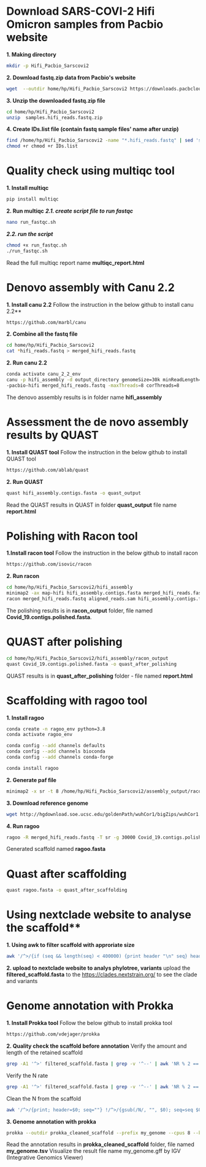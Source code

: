 # Download SARS-COVI-2 Hifi Omicron samples from Pacbio website
**1. Making directory**
```bash
mkdir -p Hifi_Pacbio_Sarscovi2
```
**2. Download fastq.zip data from Pacbio's website**
```bash
wget  --outdir home/hp/Hifi_Pacbio_Sarscovi2 https://downloads.pacbcloud.com/public/dataset/HiFiViral/Jan_2022/samples.hifi_reads.fastq.zip  
```

**3. Unzip the downloaded fastq.zip file**
```bash
cd home/hp/Hifi_Pacbio_Sarscovi2
unzip  samples.hifi_reads.fastq.zip
```

**4. Create IDs.list file (contain fastq sample files' name after unzip)**
```bash
find /home/hp/Hifi_Pacbio_Sarscovi2 -name "*.hifi_reads.fastq" | sed 's|.*/||' > /home/hp/Hifi_Pacbio_Sarscovi2/IDs.list
chmod +r chmod +r IDs.list
```

# Quality check using multiqc tool
**1. Install multiqc**
```bash
pip install multiqc
```

**2. Run multiqc**
***2.1. create script file to run fastqc***
```bash
nano run_fastqc.sh
```

***2.2. run the script***
```bash
chmod +x run_fastqc.sh
./run_fastqc.sh
```
Read the full multiqc report name **multiqc_report.html**

# Denovo assembly with Canu 2.2
**1. Install canu 2.2**
Follow the instruction in the below github to install canu 2.2**
```bash
https://github.com/marbl/canu
```

**2. Combine all the fastq file**
```bash
cd home/hp/Hifi_Pacbio_Sarscovi2
cat *hifi_reads.fastq > merged_hifi_reads.fastq
```

**2. Run canu 2.2**
```bash
conda activate canu_2_2_env
canu -p hifi_assembly -d output_directory genomeSize=30k minReadLength=500 minOverlapLength=70 \
-pacbio-hifi merged_hifi_reads.fastq -maxThreads=8 corThreads=8
```
The denovo assembly results is in folder name **hifi_assembly**

# Assessment the de novo assembly results by QUAST
**1. Install QUAST tool**
Follow the instruction in the below github to install QUAST tool
```bash
https://github.com/ablab/quast
```

**2. Run QUAST**
```bash
quast hifi_assembly.contigs.fasta -o quast_output
```
Read the QUAST results in QUAST in folder **quast_output** file name **report.html**

# Polishing with Racon tool
**1.Install racon tool**
Follow the instruction in the below github to install racon
```bash
https://github.com/isovic/racon
```

**2. Run racon**
```bash
cd home/hp/Hifi_Pacbio_Sarscovi2/hifi_assembly
minimap2 -ax map-hifi hifi_assembly.contigs.fasta merged_hifi_reads.fastq > aligned_reads.sam
racon merged_hifi_reads.fastq aligned_reads.sam hifi_assembly.contigs.fasta > racon_output/Covid_19.contigs.polished.fasta
```
The polishing results is in **racon_output** folder, file named **Covid_19.contigs.polished.fasta**.

#   QUAST after polishing
```bash
cd home/hp/Hifi_Pacbio_Sarscovi2/hifi_assembly/racon_output
quast Covid_19.contigs.polished.fasta -o quast_after_polishing
```
QUAST results is in **quast_after_polishing** folder - file named **report.html**

# Scaffolding with ragoo tool
**1. Install ragoo**
```bash
conda create -n ragoo_env python=3.8
conda activate ragoo_env
```
```bash
conda config --add channels defaults
conda config --add channels bioconda
conda config --add channels conda-forge
```
```bash
conda install ragoo
```

**2. Generate paf file**
```bash
minimap2 -x sr -t 8 /home/hp/Hifi_Pacbio_Sarscovi2/assembly_output/racon_output/Covid_19.contigs.polished.fasta /home/hp/Hifi_Pacbio_Sarscovi2/assembly_output/racon_output/merged_hifi_reads.fastq > /home/hp/Hifi_Pacbio_Sarscovi2/assembly_output/racon_output/reads_against_ctg.paf 2> /home/hp/Hifi_Pacbio_Sarscovi2/assembly_output/racon_output/reads_against_ctg.paf.log
```

**3. Download reference genome**
```bash
wget http://hgdownload.soe.ucsc.edu/goldenPath/wuhCor1/bigZips/wuhCor1.fa.gz
```

**4. Run ragoo**
```bash
ragoo -R merged_hifi_reads.fastq -T sr -g 30000 Covid_19.contigs.polished.fasta wuhCor1.fa
```
Generated scaffold named **ragoo.fasta**
# Quast after scaffolding
```bash
quast ragoo.fasta -o quast_after_scaffolding
```

# Using nextclade website to analyse the scaffold**
**1. Using awk to filter scaffold with approriate size**
```bash
awk '/^>/{if (seq && length(seq) < 400000) {print header "\n" seq} header = $0; seq = ""} !/^>/{seq = seq $0} END{if (length(seq) < 400000) print header "\n" seq}' ragoo.fasta > filtered_scaffold.fasta
```

**2. upload to nextclade website to analys phylotree, variants**
upload the **filtered_scaffold.fasta** to the https://clades.nextstrain.org/ to see the clade and variants

# Genome annotation with Prokka
**1. Install Prokka tool**
Follow the below github to install prokka tool
```bash
https://github.com/vdejager/prokka
```
**2. Quality check the scaffold before annotation**
Verify the amount and length of the retained scaffold
```bash
grep -A1 '^>' filtered_scaffold.fasta | grep -v '^--' | awk 'NR % 2 == 0 {print length($0)}' | sort -n
```
Verify the N rate
```bash
grep -A1 '^>' filtered_scaffold.fasta | grep -v '^--' | awk 'NR % 2 == 0 {n_count += gsub(/N/, ""); total_length += length($0)} END {print "N count:", n_count, "Total bases:", total_length, "N ratio:", n_count/total_length}'
```
Clean the N from the scaffold
```bash
awk '/^>/{print; header=$0; seq=""} !/^>/{gsub(/N/, "", $0); seq=seq $0} END{if (seq) print header "\n" seq}' filtered_scaffold.fasta > cleaned_scaffold.fasta
```

**3. Genome annotation with prokka**
```bash
prokka --outdir prokka_cleaned_scaffold --prefix my_genome --cpus 8 --kingdom Viruses cleaned_scaffold.fasta
```
Read the annotation results in **prokka_cleaned_scaffold** folder, file named **my_genome.tsv**
Visualize the result file name my_genome.gff by IGV (Integrative Genomics Viewer)




